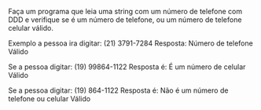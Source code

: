Faça um programa que leia uma string com um número de telefone com DDD e verifique se é um número de telefone, ou um número de telefone celular válido.
 
Exemplo a pessoa ira digitar:
(21) 3791-7284
Resposta: Número de telefone Válido
 
Se a pessoa digitar:
(19) 99864-1122
Resposta é: É um número de celular Válido
 

Se a pessoa digitar:
(19) 864-1122
Resposta é: Não é um número de telefone ou celular Válido